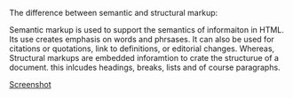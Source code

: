 The difference between semantic and structural markup:

Semantic markup is used to support the semantics of informaiton in HTML. Its use creates emphasis on words and phrsases. It can also be used for citations or quotations, link to definitions, or editorial changes. Whereas, Structural markups are embedded inforamtion to crate the structurue of a document. this inlcudes headings, breaks, lists and of course paragraphs. 

[Screenshot](./images/Screenshot.png)